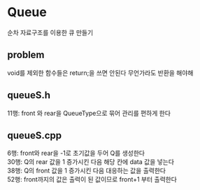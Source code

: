 # Queue
순차 자료구조를 이용한 큐 만들기

## problem
void를 제외한 함수들은 return;을 쓰면 안된다 무언가라도 반환을 해야해

## queueS.h
11행: front 와 rear을 QueueType으로 묶어 관리를 편하게 한다

## queueS.cpp
6행: front와 rear을 -1로 초기값을 두어 Q를 생성한다<br>
30행: Q의 rear 값을 1 증가시킨 다음 해당 칸에 data 값을 넣는다<br>
38행: Q의 front 값을 1 증가시킨 다음 대응하는 값을 출력한다<br>
52행: front까지의 값은 출력이 된 값이므로 front+1 부터 출력한다
